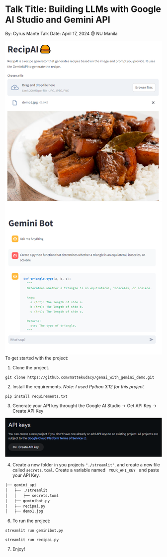 # Talk Title: Building LLMs with Google AI Studio and Gemini API
By: Cyrus Mante
Talk Date: April 17, 2024 @ NU Manila 
<br>
<br>
<img src="img/demo1.PNG?raw=true" alt="Demo 1"/> <img src="img/demo2.PNG?raw=true" alt="Demo 2"/>
<br>
To get started with the project:
1. Clone the project.
```
git clone https://github.com/mattekudacy/genai_with_gemini_demo.git
```
2. Install the requirements. <i> Note: I used Python 3.12 for this project </i>
```
pip install requirements.txt
```

3. Generate your API key throught the Google AI Studio -> Get API Key -> Create API Key
<img src="img/api.PNG?raw=true" alt="Demo 1"/>

4. Create a new folder in you projects <code>"./streamlit"</code>, and create a new file called <code>secrets.toml</code>. Create a variable named <code> YOUR_API_KEY </code> and paste your API Key.

```bash
├── gemini_api
│   ├── ./streamlit
│   │   ├── secrets.toml
│   ├── geminibot.py
│   ├── recipai.py
│   ├── demo1.jpg
```

6. To run the project:
```
streamlit run geminibot.py
```
```
streamlit run recipai.py
```

7. Enjoy!

